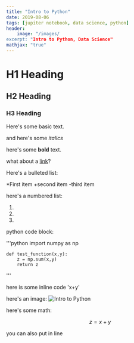 ```yaml
---
title: "Intro to Python"
date: 2019-08-06
tags: [jupiter notebook, data science, python]
header:
    image: "/images/
excerpt: "Intro to Python, Data Science"
mathjax: "true"
---
```


# H1 Heading

## H2 Heading

### H3 Heading

Here's some basic text.

and here's some *italics*

here's some **bold** text.

what about a [link](https://github.com/limdata/portfolio)?

Here's a bulleted list: 

*First item
+second item
-third item

here's a numbered list:

1.
2.
3.

python code block:

'''python
    import numpy as np

    def test_function(x,y):
        z = np.sum(x,y)
        return z 

'''

here is some inline code 'x+y'

here's an image: 
<img src="{{ site.url }}{{ site.baseurl }}/images/intro.jpg" alt="Intro to Python">

here's some math:

$$z=x+y$$

you can also put in line